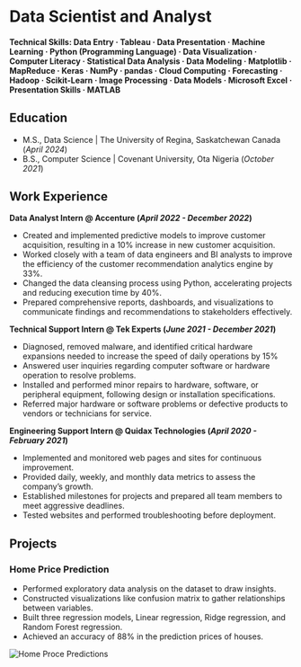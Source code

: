# Data Scientist and Analyst

#### Technical Skills: Data Entry · Tableau · Data Presentation · Machine Learning · Python (Programming Language) · Data Visualization · Computer Literacy · Statistical Data Analysis · Data Modeling · Matplotlib · MapReduce · Keras · NumPy · pandas · Cloud Computing · Forecasting · Hadoop · Scikit-Learn · Image Processing · Data Models · Microsoft Excel · Presentation Skills · MATLAB

## Education							       		
- M.S., Data Science	| The University of Regina, Saskatchewan Canada (_April 2024_)	 			        		
- B.S., Computer Science | Covenant University, Ota Nigeria (_October 2021_)

## Work Experience
**Data Analyst Intern @ Accenture (_April 2022 - December 2022_)**
- Created and implemented predictive models to improve customer acquisition, resulting in a 10% increase in new customer acquisition. 
- Worked closely with a team of data engineers and BI analysts to improve the efficiency of the customer recommendation analytics engine by 33%. 
- Changed the data cleansing process using Python, accelerating projects and reducing execution time by 40%.
- Prepared comprehensive reports, dashboards, and visualizations to communicate findings and recommendations to stakeholders effectively. 

**Technical Support Intern @ Tek Experts (_June 2021 - December 2021_)**
- Diagnosed, removed malware, and identified critical hardware expansions needed to increase the speed of daily operations by 15%
- Answered user inquiries regarding computer software or hardware operation to resolve problems.
- Installed and performed minor repairs to hardware, software, or peripheral equipment, following design or installation specifications.
- Referred major hardware or software problems or defective products to vendors or technicians for service.

**Engineering Support Intern @ Quidax Technologies (_April 2020 - February 2021_)**
- Implemented and monitored web pages and sites for continuous improvement. 
- Provided daily, weekly, and monthly data metrics to assess the company’s growth. 
- Established milestones for projects and prepared all team members to meet aggressive deadlines. 
- Tested websites and performed troubleshooting before deployment.

## Projects
### Home Price Prediction

- Performed exploratory data analysis on the dataset to draw insights.
- Constructed visualizations like confusion matrix to gather relationships between variables.
- Built three regression models, Linear regression, Ridge regression, and Random Forest regression.
- Achieved an accuracy of 88% in the prediction prices of houses.

![Home Proce Predictions](//assets/img/eeg_band_discovery.jpeg)











